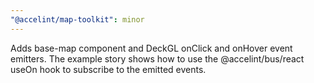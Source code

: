 ```yaml
---
"@accelint/map-toolkit": minor
---
```


Adds base-map component and DeckGL onClick and onHover event emitters. The example story shows how to use the @accelint/bus/react useOn hook to subscribe to the emitted events.
